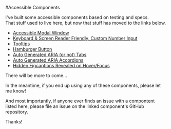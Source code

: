 #Accessible Components

I've built some accessible components based on testing and specs.  
That stuff used to live here, but now that stuff has moved to the links below.  

* [Accessible Modal Window](https://github.com/scottaohara/accessible_modal_window)
* [Keyboard & Screen Reader Friendly, Custom Number Input](https://github.com/scottaohara/Numbler)
* [Tooltips](https://github.com/scottaohara/a11y_tooltips)  
* [Hamburger Button](https://github.com/scottaohara/accessible_hamburger)
* [Auto Generated ARIA (or not) Tabs](https://github.com/scottaohara/accessible_tabs)
* [Auto Generated ARIA Accordions](https://github.com/scottaohara/accessible_accordions)
* [Hidden Figcaptions Revealed on Hover/Focus](https://github.com/scottaohara/figcaption-reveal)

There will be more to come...

In the meantime, if you end up using any of these components, please let me know!  

And most importantly, if anyone ever finds an issue with a compontent listed here, please file an issue on the linked component's GitHub repository.

Thanks!

